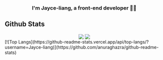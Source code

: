 ### <div align="center">I'm Jayce-liang, a front-end developer 👨‍💻</div>  
  
## Github Stats  
<div align="center">
  <img src="https://github-readme-stats.vercel.app/api?username=Jayce-liang&show_icons=true&count_private=true&hide_border=true" align="center" />
  <img src="https://komarev.com/ghpvc/?username=Jayce-liang&&style=flat-square" align="center" />
  <div>
    
  </div>
</div>  
[![Top Langs](https://github-readme-stats.vercel.app/api/top-langs/?username=Jayce-liang)](https://github.com/anuraghazra/github-readme-stats)

